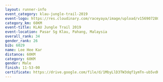 ```yaml
---
layout: runner-info 
event_category: klau-jungle-trail-2019 
event-logo: https://res.cloudinary.com/raceyaya/image/upload/v1569072808/logo/klau-image_qwwxyw.png
category_km: 60KM 
event-title: KLAU Jungle Trail 2019 
event-location: Pasar Sg Klau, Pahang, Malaysia 
overall_rank: 34
gender_rank: 26
bib: 6029
name: Lee Hee Kar
distance: 60KM
category: 60KM
gender: Male
finish: 11-53-00
certificate: https://drive.google.com/file/d/1MbyLlD3TW3dqf1ymTn-ub5vdKZKvWpc3/view?usp=sharing
---
```

